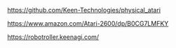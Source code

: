 https://github.com/Keen-Technologies/physical_atari

https://www.amazon.com/Atari-2600/dp/B0CG7LMFKY

https://robotroller.keenagi.com/